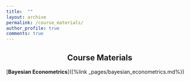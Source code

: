 ```yaml
---
title:  ""
layout: archive
permalink: /course_materials/
author_profile: true
comments: true
---
```

<center>

<h2>Course Materials</h2>

</center>

[**Bayesian Econometrics**]({%link _pages/bayesian_econometrics.md%})